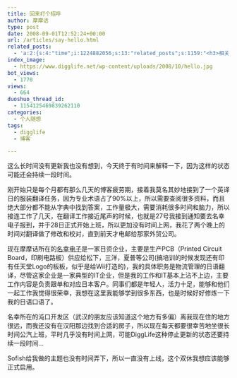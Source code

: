 ```yaml
---
title: 回来打个招呼
author: 摩摩诘
type: post
date: 2008-09-01T12:52:24+00:00
url: /articles/say-hello.html
related_posts:
  - 'a:2:{s:4:"time";i:1224882056;s:13:"related_posts";s:1159:"<h3>相关日志</h3><ul class="related_post"><li><a href="http://www.digglife.cn/articles/summary-of-july.html" title="DiggLife 7月总结.">DiggLife 7月总结.</a></li><li><a href="http://www.digglife.cn/articles/my-blog-sever-provider.html" title="谈谈DiggLife所在的服务器">谈谈DiggLife所在的服务器</a></li><li><a href="http://www.digglife.cn/articles/can-not-modify-category-slug.html" title="Wordpress无法编辑分类缩略名(Slug)的解决">Wordpress无法编辑分类缩略名(Slug)的解决</a></li><li><a href="http://www.digglife.cn/articles/alternative-for-windows-live-writer-juziyue.html" title="菊子曰博客离线编辑器Alpha 3 SP1评测">菊子曰博客离线编辑器Alpha 3 SP1评测</a></li><li><a href="http://www.digglife.cn/articles/air-applications-for-bloggers.html" title="适合博客使用的7个Adobe AIR程序">适合博客使用的7个Adobe AIR程序</a></li><li><a href="http://www.digglife.cn/articles/fuck-you-guys.html" title="惨痛">惨痛</a></li><li><a href="http://www.digglife.cn/articles/birthday-women-day.html" title="My Birthday,Women&#8217;s Day">My Birthday,Women&#8217;s Day</a></li></ul>";}'
index_image:
  - https://www.digglife.net/wp-content/uploads/2008/10/hello.jpg
bot_views:
  - 1770
views:
  - 664
duoshuo_thread_id:
  - 1154125469839262110
categories:
  - 个人随想
tags:
  - digglife
  - 博客

---
```

这么长时间没有更新我也没有想到，今天终于有时间来解释一下，因为这样的状态可能还会持续一段时间。

刚开始只是每个月都有那么几天的博客疲劳期，接着我莫名其妙地接到了一个英译日的服装翻译任务，因为专业术语占了90%以上，所以需要查阅很多资料，而且绝大部分都不能从字典中找到答案，工作量极大，需要消耗很多时间和脑力，所以接连工作了几天，在翻译工作接近尾声的时候，也就是27号我接到通知要去名幸电子报到，并于28日正式开始上班，所以更加没有时间上网，我花了两个晚上的时间对翻译做了修改和校对，直到前天才电邮给那家外贸公司。

<!--more-->

现在摩摩诘所在的<a title="名幸电子" href="http://www.meiko-elec.com/" target="_blank">名幸电子</a>是一家日资企业，主要是生产PCB（Printed Circuit Board，印刷电路板）供应给松下，三洋，夏普等公司(搞培训的时候发现还有印有任天堂Logo的板板，似乎是给Wii打造的)，我的具体职务是物流管理的日语翻译，尽管这家企业是一家典型的IT企业，但是我的工作和IT基本上沾不上边，主要工作内容是负责跟单和对应日本客户。同事们都是年轻人，活力十足，能够和他们一起工作我觉得很荣幸，我想在这里我能够学到很多东西，也是时候好好修炼一下我的日语口语了。

名幸所在的沌口开发区（武汉的朋友应该知道这个地方有多偏）离我现在住的地方很远，而我还没有在汉阳那边找到合适的房子，所以现在每天都要很幸苦地坐很长时间公汽上班，平时几乎没有时间上网，可能DiggLife这种停止更新的状态还要持续一段时间&#8230;

Sofish给我做的主题也没有时间弄下，所以一直没有上线，这个双休我想应该能够正式启用。